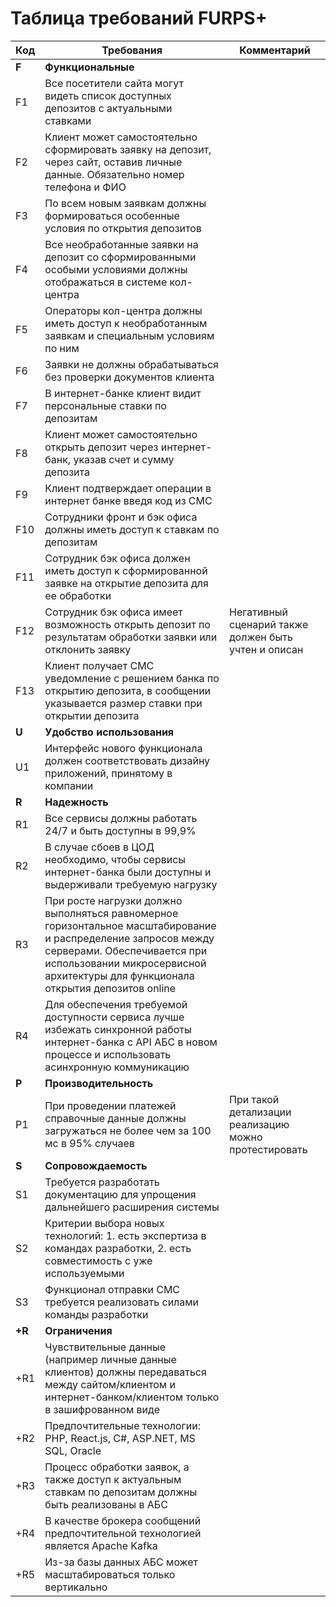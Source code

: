 # Таблица требований FURPS+

| Код | Требования | Комментарий |
| --- | --- | --- |
| **F** | **Функциональные** ||
| F1 | Все посетители сайта могут видеть список доступных депозитов с актуальными ставками ||
| F2 | Клиент может самостоятельно сформировать заявку на депозит, через сайт, оставив личные данные. Обязательно номер телефона и ФИО ||
| F3 | По всем новым заявкам должны формироваться особенные условия по открытия депозитов ||
| F4 | Все необработанные заявки на депозит cо сформированными особыми условиями должны отображаться в системе кол-центра ||
| F5 | Операторы кол-центра должны иметь доступ к необработанным заявкам и специальным условиям по ним ||
| F6 | Заявки не должны обрабатываться без проверки документов клиента ||
| F7 | В интернет-банке клиент видит персональные ставки по депозитам ||
| F8 | Клиент может самостоятельно открыть депозит через интернет-банк, указав счет и сумму депозита ||
| F9 | Клиент подтверждает операции в интернет банке введя код из СМС ||
| F10 | Сотрудники фронт и бэк офиса должны иметь доступ к ставкам по депозитам ||
| F11 | Сотрудник бэк офиса должен иметь доступ к сформированной заявке на открытие депозита для ее обработки ||
| F12 | Сотрудник бэк офиса имеет возможность открыть депозит по результатам обработки заявки или отклонить заявку | Негативный сценарий также должен быть учтен и описан |
| F13 | Клиент получает СМС уведомление с решением банка по открытию депозита, в сообщении указывается размер ставки при открытии депозита ||
| **U** | **Удобство использования** ||
| U1 | Интерфейс нового функционала должен соответствовать дизайну приложений, принятому в компании ||
| **R** | **Надежность** ||
| R1 | Все сервисы должны работать 24/7 и быть доступны в 99,9% ||
| R2 | В случае сбоев в ЦОД необходимо, чтобы сервисы интернет-банка были доступны и выдерживали требуемую нагрузку ||
| R3 | При росте нагрузки должно выполняться равномерное горизонтальное масштабирование и распределение запросов между серверами. Обеспечивается при использовании микросервисной архитектуры для функционала открытия депозитов online ||
| R4 | Для обеспечения требуемой доступности сервиса лучше избежать синхронной работы интернет-банка с API АБС в новом процессе и использовать асинхронную коммуникацию |
| **P** | **Производительность** ||
| P1 | При проведении платежей справочные данные должны загружаться не более чем за 100 мс в 95% случаев | При такой детализации реализацию можно протестировать |
| **S** | **Сопровождаемость** ||
| S1 | Требуется разработать документацию для упрощения дальнейшего расширения системы ||
| S2 | Критерии выбора новых технологий: 1. есть экспертиза в командах разработки, 2. есть совместимость с уже используемыми ||
| S3 | Функционал отправки СМС требуется реализовать силами команды разработки ||
| **+R** | **Ограничения** ||
| +R1 | Чувствительные данные (например личные данные клиентов) должны передаваться между сайтом/клиентом и интернет-банком/клиентом только в зашифрованном виде ||
| +R2 | Предпочтительные технологии: PHP, React.js, C#, ASP.NET, MS SQL, Oracle ||
| +R3 | Процесс обработки заявок, а также доступ к актуальным ставкам по депозитам должны быть реализованы в АБС |
| +R4 | В качестве брокера сообщений предпочтительной технологией является Apache Kafka ||
| +R5 | Из-за базы данных АБС может масштабироваться только вертикально ||